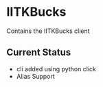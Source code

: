 # IITKBucks
Contains the IITKBucks client

## Current Status
- cli added using python click
- Alias Support
